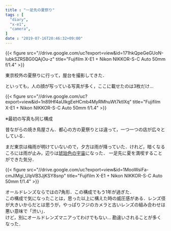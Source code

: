 ```yaml
---
title : "一足先の夏祭り"
tags : [
  "diary",
  "x-e1",
  "camera",
]
date : "2019-07-16T20:46:32+09:00"
---
```


{{< figure src="//drive.google.com/uc?export=view&id=171hkQpeGeGUoN-lubkSZRSBG0QAjOu-z" title="Fujifilm X-E1 + Nikon NIKKOR-S･C Auto 50mm f/1.4" >}}

東京校外の夏祭りに行って，屋台を撮影してきた．
<!--more-->
といっても，人の顔が写っている写真が多く，ここに載せたのは3枚だけ...

{{< figure src="//drive.google.com/uc?export=view&id=1n89Hf4aUlkgEeHCmb4MyRMhuWt7ktlXq" title="Fujifilm X-E1 + Nikon NIKKOR-S･C Auto 50mm f/1.4" >}}

※最初の写真も同じ構成

昔ながらの焼き鳥屋さん．都心の方の夏祭りとは違って，一つ一つの店が広々としている．  

まだ東京は梅雨が明けていないので，夕方は雨が降っていた．けれど，暗くなるころには雨が止み，辺りは[琥珀色の宇宙](https://dic.nicovideo.jp/a/%E6%B8%A9%E6%95%85%E7%9F%A5%E6%96%B0%E3%81%A7%E3%81%84%E3%81%93%E3%81%A3%21)になった．
一足先に夏を満喫することができた気分．

{{< figure src="//drive.google.com/uc?export=view&id=1MooWsiFa-cmJIMgi_UIpVB3JjKSY8snp" title="Fujifilm X-E1 + Nikon NIKKOR-S･C Auto 50mm f/1.4" >}}

オールドレンズならではの7角形．この構成でもう1年が過ぎた．  
この構成で気になったことは，思った以上に構えた時の威圧感がある．レンズ径が大きいからだとは思うが，やっぱりフジのカメラと古いレンズの組み合わせは悪い意味で「渋い」．  
けど，別にオールドレンズマニアってわけでもない... 勘違いされることが多くなった．
